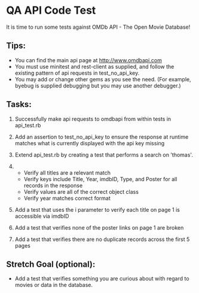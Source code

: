 # QA API Code Test

It is time to run some tests against OMDb API - The Open Movie Database!

## Tips:

- You can find the main api page at http://www.omdbapi.com
- You must use minitest and rest-client as supplied, and follow the existing pattern of api requests in test_no_api_key.
- You may add or change other gems as you see the need. (For example, byebug is supplied debugging but you may use another debugger.)

## Tasks:

1. Successfully make api requests to omdbapi from within tests in api_test.rb

2. Add an assertion to test_no_api_key to ensure the response at runtime matches what is currently displayed with the api key missing

3. Extend api_test.rb by creating a test that performs a search on 'thomas'.

4. - Verify all titles are a relevant match
   - Verify keys include Title, Year, imdbID, Type, and Poster for all records in the response
   - Verify values are all of the correct object class
   - Verify year matches correct format

5. Add a test that uses the i parameter to verify each title on page 1 is accessible via imdbID

6. Add a test that verifies none of the poster links on page 1 are broken

7. Add a test that verifies there are no duplicate records across the first 5 pages

## Stretch Goal (optional):

- Add a test that verifies something you are curious about with regard to movies or data in the database.

